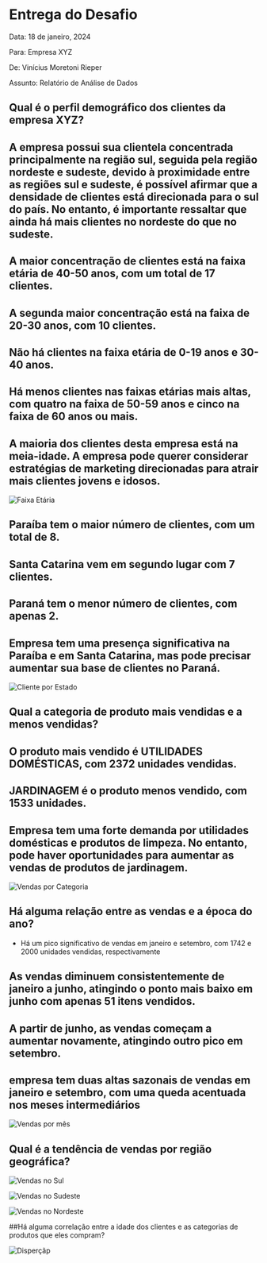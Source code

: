 # Entrega do Desafio

Data: 18 de janeiro, 2024

Para: Empresa XYZ

De: Vinícius Moretoni Rieper

Assunto: Relatório de Análise de Dados

## Qual é o perfil demográfico dos clientes da empresa XYZ?

## A empresa possui sua clientela concentrada principalmente na região sul, seguida pela região nordeste e sudeste, devido à proximidade entre as regiões sul e sudeste, é possível afirmar que a densidade de clientes está direcionada para o sul do país. No entanto, é importante ressaltar que ainda há mais clientes no nordeste do que no sudeste.

## A maior concentração de clientes está na faixa etária de 40-50 anos, com um total de 17 clientes.
## A segunda maior concentração está na faixa de 20-30 anos, com 10 clientes.
## Não há clientes na faixa etária de 0-19 anos e 30-40 anos.
## Há menos clientes nas faixas etárias mais altas, com quatro na faixa de 50-59 anos e cinco na faixa de 60 anos ou mais.
## A maioria dos clientes desta empresa está na meia-idade. A empresa pode querer considerar estratégias de marketing direcionadas para atrair mais clientes jovens e idosos.
![Faixa Etária](https://github.com/vRieper/desafio-data-analytics/blob/main/Faixa%20etaria.png?raw=true)


## Paraíba tem o maior número de clientes, com um total de 8.
## Santa Catarina vem em segundo lugar com 7 clientes.
## Paraná tem o menor número de clientes, com apenas 2.
## Empresa tem uma presença significativa na Paraíba e em Santa Catarina, mas pode precisar aumentar sua base de clientes no Paraná.

![Cliente por Estado](https://github.com/vRieper/desafio-data-analytics/blob/main/Clientes%20estado.png?raw=true)

## Qual a categoria de produto mais vendidas e a menos vendidas?

## O produto mais vendido é UTILIDADES DOMÉSTICAS, com 2372 unidades vendidas.
## JARDINAGEM é o produto menos vendido, com 1533 unidades.
## Empresa tem uma forte demanda por utilidades domésticas e produtos de limpeza. No entanto, pode haver oportunidades para aumentar as vendas de produtos de jardinagem.

![Vendas por Categoria](https://github.com/vRieper/desafio-data-analytics/blob/main/Quantidade%20vendida%20por%20produto.png?raw=true)

## Há alguma relação entre as vendas e a época do ano?

- Há um pico significativo de vendas em janeiro e setembro, com 1742 e 2000 unidades vendidas, respectivamente

## As vendas diminuem consistentemente de janeiro a junho, atingindo o ponto mais baixo em junho com apenas 51 itens vendidos.

## A partir de junho, as vendas começam a aumentar novamente, atingindo outro pico em setembro.

## empresa tem duas altas sazonais de vendas em janeiro e setembro, com uma queda acentuada nos meses intermediários
![Vendas por mês](https://github.com/vRieper/desafio-data-analytics/blob/main/Vendas%20por%20mes.png?raw=true)

## Qual é a tendência de vendas por região geográfica?

![Vendas no Sul](https://github.com/vRieper/desafio-data-analytics/blob/main/vendas%20no%20sul.png?raw=true)

![Vendas no Sudeste](https://github.com/vRieper/desafio-data-analytics/blob/main/vendas%20no%20sudeste.png?raw=true)

![Vendas no Nordeste](https://github.com/vRieper/desafio-data-analytics/blob/main/vendas%20nordeste.png?raw=true)

##Há alguma correlação entre a idade dos clientes e as categorias de produtos que eles compram?

![Disperçãp](https://github.com/vRieper/desafio-data-analytics/blob/main/Disper%C3%A7%C3%A3o%20.png?raw=true)
